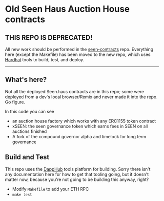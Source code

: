 # Old Seen Haus Auction House contracts
## THIS REPO IS DEPRECATED!
All new work should be performed in the [seen-contracts](https://github.com/seen-haus/seen-contracts) repo.
Everything here (except the Makefile) has been moved to the new repo, which uses [Hardhat](https://github.com/nomiclabs/hardhat) tools to build, test, and deploy.

---
## What's here?
Not all the deployed Seen.haus contracts are in this repo; some were deployed from a
dev's local browser/Remix and never made it into the repo. Go figure.


In this code you can see
- an auction house factory which works with any ERC1155 token contract
- xSEEN: the seen governance token which earns fees in SEEN on all auctions finished
- A fork of the compound governor alpha and timelock for long term governance


## Build and Test
This repo uses the [DappHub](https://github.com/dapphub) tools platform for building. 
Sorry there isn't any documentation here for how to get that tooling going, 
but it doesn't matter now, because you're not going to be building this anyway, right?

- Modify `Makefile` to add your ETH RPC
- `make test`
